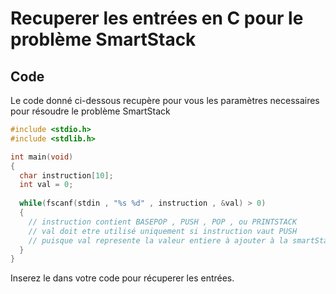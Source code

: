 # Recuperer les entrées en C pour le problème SmartStack

## Code
Le code donné ci-dessous recupère pour vous les paramètres necessaires pour résoudre le problème SmartStack

```C
#include <stdio.h>
#include <stdlib.h>

int main(void)
{
  char instruction[10];
  int val = 0;
  
  while(fscanf(stdin , "%s %d" , instruction , &val) > 0)
  {
    // instruction contient BASEPOP , PUSH , POP , ou PRINTSTACK
    // val doit etre utilisé uniquement si instruction vaut PUSH
    // puisque val represente la valeur entiere à ajouter à la smartStack
  }
}
```

Inserez le dans votre code pour récuperer les entrées.
